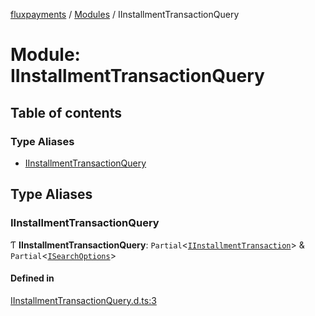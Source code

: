 [fluxpayments](../README.md) / [Modules](../modules.md) / IInstallmentTransactionQuery

# Module: IInstallmentTransactionQuery

## Table of contents

### Type Aliases

- [IInstallmentTransactionQuery](IInstallmentTransactionQuery.md#iinstallmenttransactionquery)

## Type Aliases

### IInstallmentTransactionQuery

Ƭ **IInstallmentTransactionQuery**: `Partial`\<[`IInstallmentTransaction`](../interfaces/IInstallmentTransaction.IInstallmentTransaction.md)\> & `Partial`\<[`ISearchOptions`](../interfaces/ISearchOptions.ISearchOptions.md)\>

#### Defined in

[IInstallmentTransactionQuery.d.ts:3](https://github.com/fluxpayments1/fluxpayments_api_ts/blob/c54a119feb98af50fd12f7dd7996b859433d96e6/src/types/flux_types/IInstallmentTransactionQuery.d.ts#L3)
